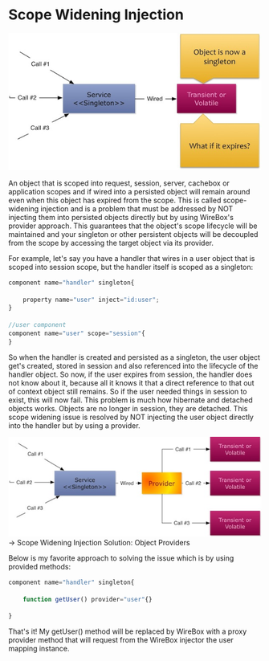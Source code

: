 # Scope Widening Injection

<img src="../images/scope_wideningInjection.jpg">

An object that is scoped into request, session, server, cachebox or application scopes and if wired into a persisted object will remain around even when this object has expired from the scope. This is called scope-widening injection and is a problem that must be addressed by NOT injecting them into persisted objects directly but by using WireBox's provider approach. This guarantees that the object's scope lifecycle will be maintained and your singleton or other persistent objects will be decoupled from the scope by accessing the target object via its provider.

For example, let's say you have a handler that wires in a user object that is scoped into session scope, but the handler itself is scoped as a singleton:

```javascript
component name="handler" singleton{

	property name="user" inject="id:user";
}

//user component
component name="user" scope="session"{
}
```

So when the handler is created and persisted as a singleton, the user object get's created, stored in session and also referenced into the lifecycle of the handler object. So now, if the user expires from session, the handler does not know about it, because all it knows it that a direct reference to that out of context object still remains. So if the user needed things in session to exist, this will now fail. This problem is much how hibernate and detached objects works. Objects are no longer in session, they are detached. This scope widening issue is resolved by NOT injecting the user object directly into the handler but by using a provider.

<img src="../images/scope_wideningInjectionSolution.jpg">
&rarr; Scope Widening Injection Solution: Object Providers

Below is my favorite approach to solving the issue which is by using provided methods:

```javascript
component name="handler" singleton{

	function getUser() provider="user"{}

}
```

That's it! My getUser() method will be replaced by WireBox with a proxy provider method that will request from the WireBox injector the user mapping instance.


